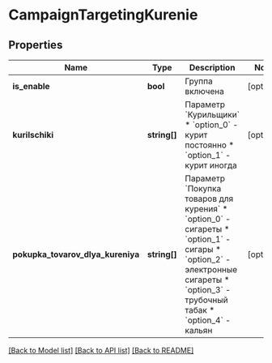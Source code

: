 # CampaignTargetingKurenie

## Properties
Name | Type | Description | Notes
------------ | ------------- | ------------- | -------------
**is_enable** | **bool** | Группа включена | [optional] 
**kurilschiki** | **string[]** | Параметр &#x60;Курильщики&#x60;  * &#x60;option_0&#x60; - курит постоянно * &#x60;option_1&#x60; - курит иногда | [optional] 
**pokupka_tovarov_dlya_kureniya** | **string[]** | Параметр &#x60;Покупка товаров для курения&#x60;  * &#x60;option_0&#x60; - сигареты * &#x60;option_1&#x60; - сигары * &#x60;option_2&#x60; - электронные сигареты * &#x60;option_3&#x60; - трубочный табак * &#x60;option_4&#x60; - кальян | [optional] 

[[Back to Model list]](../README.md#documentation-for-models) [[Back to API list]](../README.md#documentation-for-api-endpoints) [[Back to README]](../README.md)


